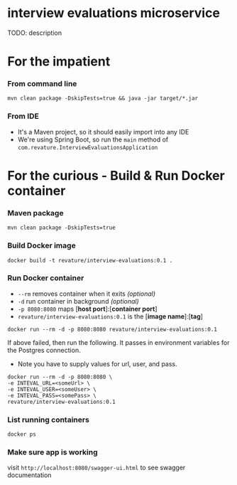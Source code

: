 # interview evaluations microservice

TODO: description


# For the impatient

### From command line

```
mvn clean package -DskipTests=true && java -jar target/*.jar
```

### From IDE
* It's a Maven project, so it should easily import into any IDE
* We're using Spring Boot, so run the `main` method of `com.revature.InterviewEvaluationsApplication`

# For the curious - Build & Run Docker container

### Maven package

```
mvn clean package -DskipTests=true
```

### Build Docker image

```
docker build -t revature/interview-evaluations:0.1 .
```

### Run Docker container
* `--rm` removes container when it exits *(optional)*
* `-d` run container in background *(optional)*
* `-p 8080:8080` maps [**host port**]:[**container port**]
* `revature/interview-evaluations:0.1` is the [**image name**]:[**tag**]

```
docker run --rm -d -p 8080:8080 revature/interview-evaluations:0.1
```

If above failed, then run the following.  It passes in environment variables for the Postgres connection.
* Note you have to supply values for url, user, and pass.

```
docker run --rm -d -p 8080:8080 \
-e INTEVAL_URL=<someUrl> \
-e INTEVAL_USER=<someUser> \
-e INTEVAL_PASS=<somePass> \
revature/interview-evaluations:0.1
```

### List running containers

```
docker ps
```

### Make sure app is working

visit `http://localhost:8080/swagger-ui.html` to see swagger documentation
